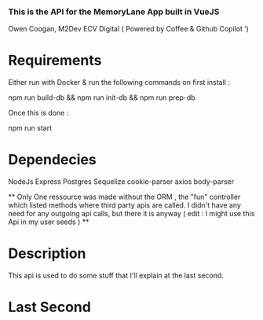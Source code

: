 ### This is the API for the MemoryLane App built in VueJS

Owen Coogan, M2Dev ECV Digital ( Powered by Coffee & Github Copilot ’)

# Requirements

Either run with Docker & run the following commands on first install :

  npm run build-db && npm run init-db && npm run prep-db

Once this is done :

  npm run start


# Dependecies

NodeJs
Express
Postgres
Sequelize
cookie-parser
axios
body-parser

** Only One ressource was made without the ORM , the "fun" controller which listed methods where third party apis are called.
  I didn't have any need for any outgoing api calls, but there it is anyway ( edit : I might use this Api in my user seeds )
**


# Description

This api is used to do some stuff that I'll explain at the last second.

# Last Second



